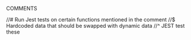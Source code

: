 COMMENTS

//# Run Jest tests on certain functions mentioned in the comment
//$ Hardcoded data that should be swapped with dynamic data
//^ JEST test these

